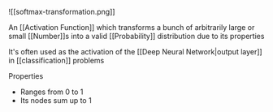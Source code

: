 ![[softmax-transformation.png]]

An [[Activation Function]] which transforms a bunch of arbitrarily large or small [[Number]]s into a valid [[Probability]] distribution due to its properties

It's often used as the activation of the [[Deep Neural Network|output layer]] in [[classification]] problems

Properties

- Ranges from 0 to 1
- Its nodes sum up to 1